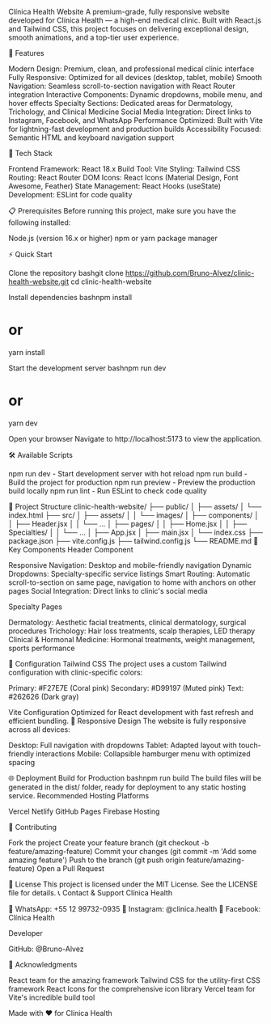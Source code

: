 Clínica Health Website
A premium-grade, fully responsive website developed for Clínica Health — a high-end medical clinic. Built with React.js and Tailwind CSS, this project focuses on delivering exceptional design, smooth animations, and a top-tier user experience.

🌟 Features

Modern Design: Premium, clean, and professional medical clinic interface
Fully Responsive: Optimized for all devices (desktop, tablet, mobile)
Smooth Navigation: Seamless scroll-to-section navigation with React Router integration
Interactive Components: Dynamic dropdowns, mobile menu, and hover effects
Specialty Sections: Dedicated areas for Dermatology, Trichology, and Clinical Medicine
Social Media Integration: Direct links to Instagram, Facebook, and WhatsApp
Performance Optimized: Built with Vite for lightning-fast development and production builds
Accessibility Focused: Semantic HTML and keyboard navigation support

🚀 Tech Stack

Frontend Framework: React 18.x
Build Tool: Vite
Styling: Tailwind CSS
Routing: React Router DOM
Icons: React Icons (Material Design, Font Awesome, Feather)
State Management: React Hooks (useState)
Development: ESLint for code quality

📋 Prerequisites
Before running this project, make sure you have the following installed:

Node.js (version 16.x or higher)
npm or yarn package manager

⚡ Quick Start

Clone the repository
bashgit clone https://github.com/Bruno-Alvez/clinic-health-website.git
cd clinic-health-website

Install dependencies
bashnpm install
# or
yarn install

Start the development server
bashnpm run dev
# or
yarn dev

Open your browser
Navigate to http://localhost:5173 to view the application.

🛠️ Available Scripts

npm run dev - Start development server with hot reload
npm run build - Build the project for production
npm run preview - Preview the production build locally
npm run lint - Run ESLint to check code quality

📁 Project Structure
clinic-health-website/
├── public/
│   ├── assets/
│   └── index.html
├── src/
│   ├── assets/
│   │   └── images/
│   ├── components/
│   │   ├── Header.jsx
│   │   └── ...
│   ├── pages/
│   │   ├── Home.jsx
│   │   ├── Specialties/
│   │   └── ...
│   ├── App.jsx
│   ├── main.jsx
│   └── index.css
├── package.json
├── vite.config.js
├── tailwind.config.js
└── README.md
🎨 Key Components
Header Component

Responsive Navigation: Desktop and mobile-friendly navigation
Dynamic Dropdowns: Specialty-specific service listings
Smart Routing: Automatic scroll-to-section on same page, navigation to home with anchors on other pages
Social Integration: Direct links to clinic's social media

Specialty Pages

Dermatology: Aesthetic facial treatments, clinical dermatology, surgical procedures
Trichology: Hair loss treatments, scalp therapies, LED therapy
Clinical & Hormonal Medicine: Hormonal treatments, weight management, sports performance

🔧 Configuration
Tailwind CSS
The project uses a custom Tailwind configuration with clinic-specific colors:

Primary: #F27E7E (Coral pink)
Secondary: #D99197 (Muted pink)
Text: #262626 (Dark gray)

Vite Configuration
Optimized for React development with fast refresh and efficient bundling.
📱 Responsive Design
The website is fully responsive across all devices:

Desktop: Full navigation with dropdowns
Tablet: Adapted layout with touch-friendly interactions
Mobile: Collapsible hamburger menu with optimized spacing

🌐 Deployment
Build for Production
bashnpm run build
The build files will be generated in the dist/ folder, ready for deployment to any static hosting service.
Recommended Hosting Platforms

Vercel
Netlify
GitHub Pages
Firebase Hosting

🤝 Contributing

Fork the project
Create your feature branch (git checkout -b feature/amazing-feature)
Commit your changes (git commit -m 'Add some amazing feature')
Push to the branch (git push origin feature/amazing-feature)
Open a Pull Request

📄 License
This project is licensed under the MIT License. See the LICENSE file for details.
📞 Contact & Support
Clínica Health

📱 WhatsApp: +55 12 99732-0935
📧 Instagram: @clinica.health
👥 Facebook: Clínica Health

Developer

GitHub: @Bruno-Alvez

🙏 Acknowledgments

React team for the amazing framework
Tailwind CSS for the utility-first CSS framework
React Icons for the comprehensive icon library
Vercel team for Vite's incredible build tool


Made with ❤️ for Clínica Health